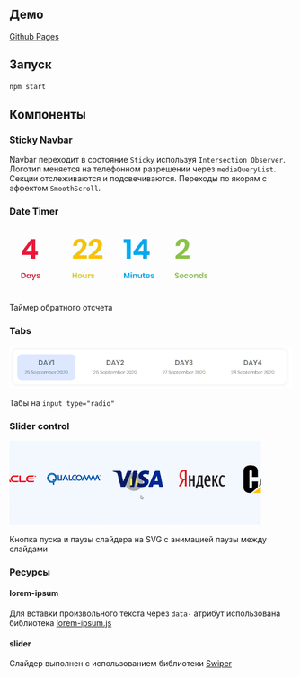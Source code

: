 ## Демо
[Github Pages](https://pizekatto.github.io/eventify/)
## Запуск
```bash
npm start
```
## Компоненты
### Sticky Navbar
Navbar переходит в состояние `Sticky` используя `Intersection Observer`. Логотип меняется на телефонном разрешении через `mediaQueryList`. Секции отслеживаются и подсвечиваются. Переходы по якорям с эффектом `SmoothScroll`.
### Date Timer
![timer](./src/assets/video/timer.gif)

Таймер обратного отсчета
### Tabs
![tabs](./src/assets/video/tabs.png)

Табы на `input type="radio"`
### Slider control
![slider control](./src/assets/video/slider.gif)

Кнопка пуска и паузы слайдера на SVG с анимацией паузы между слайдами
### Ресурсы
#### lorem-ipsum
Для вставки произвольного текста через `data-` атрибут использована библиотека [lorem-ipsum.js](https://github.com/knicklabs/lorem-ipsum.js)
#### slider
Слайдер выполнен с использованием библиотеки [Swiper](https://github.com/nolimits4web/Swiper)